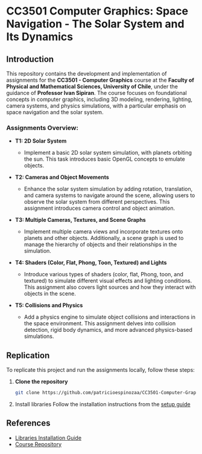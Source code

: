 # CC3501 Computer Graphics: Space Navigation - The Solar System and Its Dynamics

## Introduction

This repository contains the development and implementation of assignments for the **CC3501 - Computer Graphics** course at the **Faculty of Physical and Mathematical Sciences, University of Chile**, under the guidance of **Professor Ivan Sipiran**. The course focuses on foundational concepts in computer graphics, including 3D modeling, rendering, lighting, camera systems, and physics simulations, with a particular emphasis on space navigation and the solar system.

### Assignments Overview:

- **T1: 2D Solar System**
  - Implement a basic 2D solar system simulation, with planets orbiting the sun. This task introduces basic OpenGL concepts to emulate objects.

- **T2: Cameras and Object Movements**
  - Enhance the solar system simulation by adding rotation, translation, and camera systems to navigate around the scene, allowing users to observe the solar system from different perspectives. This assignment introduces camera control and object animation.

- **T3: Multiple Cameras, Textures, and Scene Graphs**
  - Implement multiple camera views and incorporate textures onto planets and other objects. Additionally, a scene graph is used to manage the hierarchy of objects and their relationships in the simulation.

- **T4: Shaders (Color, Flat, Phong, Toon, Textured) and Lights**
  - Introduce various types of shaders (color, flat, Phong, toon, and textured) to simulate different visual effects and lighting conditions. This assignment also covers light sources and how they interact with objects in the scene.

- **T5: Collisions and Physics**
  - Add a physics engine to simulate object collisions and interactions in the space environment. This assignment delves into collision detection, rigid body dynamics, and more advanced physics-based simulations.

## Replication

To replicate this project and run the assignments locally, follow these steps:

1. **Clone the repository**  
   ```bash
   git clone https://github.com/patricioespinozaa/CC3501-Computer-Graphics-Space-Navigation-The-Solar-System-and-Its-Dynamics.git

2. Install libraries
 Follow the installation instructions from the [setup guide](https://github.com/ivansipiran/CC3501/tree/main/setup/espa%C3%B1ol)


## References

- [Libraries Installation Guide](https://github.com/ivansipiran/CC3501/tree/main/setup/espa%C3%B1ol)
- [Course Repository](https://github.com/ivansipiran/CC3501)